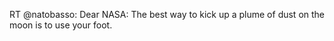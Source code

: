 <!--
id: 208911229
link: http://kevinisom.info/post/208911229/rt-natobasso-dear-nasa-the-best-way-to-kick-up
slug: rt-natobasso-dear-nasa-the-best-way-to-kick-up
date: Sat Oct 10 2009 15:42:55 GMT+1300 (NZDT)
raw: {"blog_name":"kevinisom","id":208911229,"post_url":"http://kevinisom.info/post/208911229/rt-natobasso-dear-nasa-the-best-way-to-kick-up","slug":"rt-natobasso-dear-nasa-the-best-way-to-kick-up","type":"text","date":"2009-10-10 02:42:55 GMT","timestamp":1255142575,"state":"published","format":"html","reblog_key":"WZS9lzfO","tags":[],"short_url":"http://tmblr.co/Zw68YyCSxjz","highlighted":[],"feed_item":"http://twitter.com/kev_nz/statuses/4749062283","from_feed_id":"650289","note_count":0,"title":null,"body":"<p>RT @natobasso: Dear NASA: The best way to kick up a plume of dust on the moon is to use your foot.</p>"}
publish: 2009-10-010
tags: 
title: null
-->


RT @natobasso: Dear NASA: The best way to kick up a plume of dust on the
moon is to use your foot.


